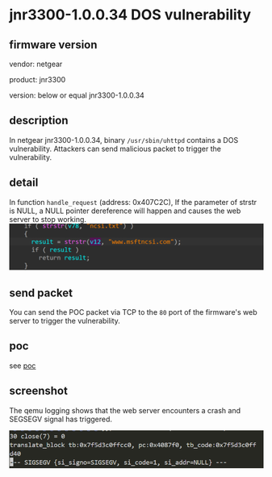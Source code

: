# jnr3300-1.0.0.34 DOS vulnerability
## firmware version
vendor: netgear

product: jnr3300

version: below or equal jnr3300-1.0.0.34

## description
In netgear jnr3300-1.0.0.34, binary `/usr/sbin/uhttpd` contains a DOS vulnerability. Attackers can send malicious packet to trigger the vulnerability.

## detail
In function `handle_request` (address: 0x407C2C), If the parameter of strstr is NULL, a NULL pointer dereference will happen and causes the web server to stop working.
![strcmp_dos](image.png)

## send packet
You can send the POC packet via TCP to the `80` port of the firmware's web server to trigger the vulnerability.

## poc
see [poc](./poc)

## screenshot
The qemu logging shows that the web server encounters a crash and SEGSEGV signal has triggered.

![seg](image-1.png)
